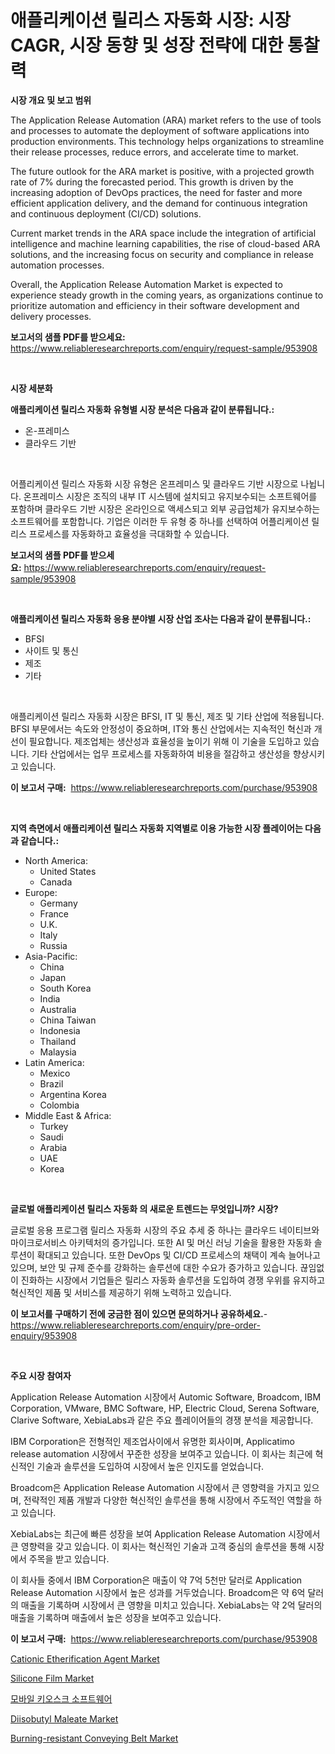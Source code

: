 <p><h1>애플리케이션 릴리스 자동화 시장: 시장 CAGR, 시장 동향 및 성장 전략에 대한 통찰력</h1></p><p><strong>시장 개요 및 보고 범위</strong></p>
<p><p>The Application Release Automation (ARA) market refers to the use of tools and processes to automate the deployment of software applications into production environments. This technology helps organizations to streamline their release processes, reduce errors, and accelerate time to market.</p><p>The future outlook for the ARA market is positive, with a projected growth rate of 7% during the forecasted period. This growth is driven by the increasing adoption of DevOps practices, the need for faster and more efficient application delivery, and the demand for continuous integration and continuous deployment (CI/CD) solutions.</p><p>Current market trends in the ARA space include the integration of artificial intelligence and machine learning capabilities, the rise of cloud-based ARA solutions, and the increasing focus on security and compliance in release automation processes.</p><p>Overall, the Application Release Automation Market is expected to experience steady growth in the coming years, as organizations continue to prioritize automation and efficiency in their software development and delivery processes.</p></p>
<p><strong>보고서의 샘플 PDF를 받으세요:</strong> <a href="https://www.reliableresearchreports.com/enquiry/request-sample/953908">https://www.reliableresearchreports.com/enquiry/request-sample/953908</a></p>
<p>&nbsp;</p>
<p><strong>시장 세분화</strong></p>
<p><strong>애플리케이션 릴리스 자동화 유형별 시장 분석은 다음과 같이 분류됩니다.:</strong></p>
<p><ul><li>온-프레미스</li><li>클라우드 기반</li></ul></p>
<p>&nbsp;</p>
<p><p>어플리케이션 릴리스 자동화 시장 유형은 온프레미스 및 클라우드 기반 시장으로 나뉩니다. 온프레미스 시장은 조직의 내부 IT 시스템에 설치되고 유지보수되는 소프트웨어를 포함하며 클라우드 기반 시장은 온라인으로 액세스되고 외부 공급업체가 유지보수하는 소프트웨어를 포함합니다. 기업은 이러한 두 유형 중 하나를 선택하여 어플리케이션 릴리스 프로세스를 자동화하고 효율성을 극대화할 수 있습니다.</p></p>
<p><strong>보고서의 샘플 PDF를 받으세요:</strong>&nbsp;<a href="https://www.reliableresearchreports.com/enquiry/request-sample/953908">https://www.reliableresearchreports.com/enquiry/request-sample/953908</a></p>
<p>&nbsp;</p>
<p><strong> 애플리케이션 릴리스 자동화 응용 분야별 시장 산업 조사는 다음과 같이 분류됩니다.:</strong></p>
<p><ul><li>BFSI</li><li>사이트 및 통신</li><li>제조</li><li>기타</li></ul></p>
<p>&nbsp;</p>
<p><p>애플리케이션 릴리스 자동화 시장은 BFSI, IT 및 통신, 제조 및 기타 산업에 적용됩니다. BFSI 부문에서는 속도와 안정성이 중요하며, IT와 통신 산업에서는 지속적인 혁신과 개선이 필요합니다. 제조업체는 생산성과 효율성을 높이기 위해 이 기술을 도입하고 있습니다. 기타 산업에서는 업무 프로세스를 자동화하여 비용을 절감하고 생산성을 향상시키고 있습니다.</p></p>
<p><strong>이 보고서 구매:</strong>&nbsp; <a href="https://www.reliableresearchreports.com/purchase/953908">https://www.reliableresearchreports.com/purchase/953908</a></p>
<p>&nbsp;</p>
<p><strong>지역 측면에서 애플리케이션 릴리스 자동화 지역별로 이용 가능한 시장 플레이어는 다음과 같습니다.:</strong></p>
<p><ul>
    <li>
        North America:
        <ul>
            <li>United States</li>
            <li>Canada</li>
        </ul>
    </li>
    <li>
        Europe:
        <ul>
            <li>Germany</li>
            <li>France</li>
            <li>U.K.</li>
            <li>Italy</li>
            <li>Russia</li>
        </ul>
    </li>
    <li>
        Asia-Pacific:
        <ul>
            <li>China</li>
            <li>Japan</li>
            <li>South Korea</li>
            <li>India</li>
            <li>Australia</li>
            <li>China Taiwan</li>
            <li>Indonesia</li>
            <li>Thailand</li>
            <li>Malaysia</li>
        </ul>
    </li>
    <li>
        Latin America:
        <ul>
            <li>Mexico</li>
            <li>Brazil</li>
            <li>Argentina Korea</li>
            <li>Colombia</li>
        </ul>
    </li>
    <li>
        Middle East & Africa:
        <ul>
            <li>Turkey</li>
            <li>Saudi</li>
            <li>Arabia</li>
            <li>UAE</li>
            <li>Korea</li>
        </ul>
    </li>
    </ul></p>
<p>&nbsp;</p>
<p><strong>글로벌 애플리케이션 릴리스 자동화 의 새로운 트렌드는 무엇입니까? 시장?</strong></p>
<p><p>글로벌 응용 프로그램 릴리스 자동화 시장의 주요 추세 중 하나는 클라우드 네이티브와 마이크로서비스 아키텍처의 증가입니다. 또한 AI 및 머신 러닝 기술을 활용한 자동화 솔루션이 확대되고 있습니다. 또한 DevOps 및 CI/CD 프로세스의 채택이 계속 늘어나고 있으며, 보안 및 규제 준수를 강화하는 솔루션에 대한 수요가 증가하고 있습니다. 끊임없이 진화하는 시장에서 기업들은 릴리스 자동화 솔루션을 도입하여 경쟁 우위를 유지하고 혁신적인 제품 및 서비스를 제공하기 위해 노력하고 있습니다.</p></p>
<p><strong>이 보고서를 구매하기 전에 궁금한 점이 있으면 문의하거나 공유하세요.</strong>- <a href="https://www.reliableresearchreports.com/enquiry/pre-order-enquiry/953908">https://www.reliableresearchreports.com/enquiry/pre-order-enquiry/953908</a></p>
<p>&nbsp;</p>
<p><strong>주요 시장 참여자</strong></p>
<p><p>Application Release Automation 시장에서 Automic Software, Broadcom, IBM Corporation, VMware, BMC Software, HP, Electric Cloud, Serena Software, Clarive Software, XebiaLabs과 같은 주요 플레이어들의 경쟁 분석을 제공합니다.</p><p>IBM Corporation은 전형적인 제조업사이에서 유명한 회사이며, Applicatimo release automation 시장에서 꾸준한 성장을 보여주고 있습니다. 이 회사는 최근에 혁신적인 기술과 솔루션을 도입하여 시장에서 높은 인지도를 얻었습니다.</p><p>Broadcom은 Application Release Automation 시장에서 큰 영향력을 가지고 있으며, 전략적인 제품 개발과 다양한 혁신적인 솔루션을 통해 시장에서 주도적인 역할을 하고 있습니다.</p><p>XebiaLabs는 최근에 빠른 성장을 보여 Application Release Automation 시장에서 큰 영향력을 갖고 있습니다. 이 회사는 혁신적인 기술과 고객 중심의 솔루션을 통해 시장에서 주목을 받고 있습니다.</p><p>이 회사들 중에서 IBM Corporation은 매출이 약 7억 5천만 달러로 Application Release Automation 시장에서 높은 성과를 거두었습니다. Broadcom은 약 6억 달러의 매출을 기록하며 시장에서 큰 영향을 미치고 있습니다. XebiaLabs는 약 2억 달러의 매출을 기록하며 매출에서 높은 성장을 보여주고 있습니다.</p></p>
<p><strong>이 보고서 구매:</strong>&nbsp;&nbsp;<a href="https://www.reliableresearchreports.com/purchase/953908">https://www.reliableresearchreports.com/purchase/953908</a></p>
<p><p><a href="https://issuu.com/reportprime-2/docs/cationic-etherification-agent-market-size-2030.ppt">Cationic Etherification Agent Market</a></p><p><a href="https://view.publitas.com/reportprime-1/silicone-film-market-furnish-information-about-market-size-market-share-market-dynamics-and-projections-spanning-from-2024-to-2031/">Silicone Film Market</a></p><p><a href="https://medium.com/@mounir19808/%EB%AA%A8%EB%B0%94%EC%9D%BC-%ED%82%A4%EC%98%A4%EC%8A%A4%ED%81%AC-%EC%86%8C%ED%94%84%ED%8A%B8%EC%9B%A8%EC%96%B4-%EC%8B%9C%EC%9E%A5-%EA%B7%9C%EB%AA%A8-%EB%B0%8F-%EC%8B%9C%EC%9E%A5-%EB%8F%99%ED%96%A5-2024%EB%85%84%EB%B6%80%ED%84%B0-2031%EB%85%84%EA%B9%8C%EC%A7%80-%EC%99%84%EC%A0%84%ED%95%9C-%EC%82%B0%EC%97%85-%EA%B0%9C%EC%9A%94-6e48609639ad">모바일 키오스크 소프트웨어</a></p><p><a href="https://github.com/yoshih12/Market-Research-Report-List-2/blob/main/diisobutyl-maleate-market.md">Diisobutyl Maleate Market</a></p><p><a href="https://noble-drawer-34c.notion.site/Burning-resistant-Conveying-Belt-Market-Research-Report-Unlocks-Analysis-on-the-Market-Financial-Sta-64ab6d1da55a4f93b88d76f6ffb0e5a1">Burning-resistant Conveying Belt Market</a></p></p>
